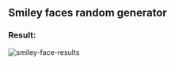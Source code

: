 ## Smiley faces random generator

### Result:
![smiley-face-results](https://github.com/krandslam/React-D3-Prac/assets/58777020/28933a6e-ead3-4364-a38a-d1ca2b8ffcf8)
